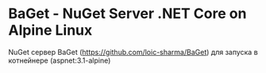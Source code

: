 # BaGet - NuGet Server .NET Core on Alpine Linux

NuGet сервер BaGet (https://github.com/loic-sharma/BaGet)
для запуска в котнейнере (aspnet:3.1-alpine)
